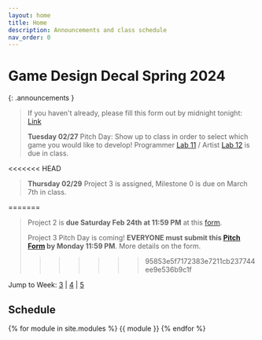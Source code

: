 ```yaml
---
layout: home
title: Home
description: Announcements and class schedule
nav_order: 0
---
```


# Game Design Decal Spring 2024

{: .announcements }
> If you haven't already, please fill this form out by midnight tonight: [Link](http://tinyurl.com/sp24pitch)
>
> **Tuesday 02/27**
> Pitch Day: Show up to class in order to select which game you would like to develop!
> Programmer [Lab 11] / Artist [Lab 12] is due in class.
>
<<<<<<< HEAD
> **Thursday 02/29**
> Project 3 is assigned, Milestone 0 is due on March 7th in class.

=======
> Project 2 is **due Saturday Feb 24th at 11:59 PM** at this [form](http://tinyurl.com/sp24p2submit).
>
> Project 3 Pitch Day is coming! **EVERYONE must submit this [Pitch Form](http://tinyurl.com/sp24pitch) by Monday 11:59 PM**. More details on the form.
>>>>>>> 95853e5f7172383e7211cb237744ee9e536b9c1f

Jump to Week: [3](#week-3) \| [4](#week-4) \| [5](#week-5)

<!-- \| [2](#week-2) \| [3](#week-3) \| [4](#week-4) \| [5](#week-5) \| [6](#week-6) \| [7](#week-7) \| [8](#week-8) \| [9](#week-9) \| [10](#week-10) \| [11](#week-11) \| [12](#week-12) \| [13](#week-13) \| [14](#week-14) -->

## Schedule

{% for module in site.modules %}
{{ module }}
{% endfor %}

[Lab 0]: ./pages/labs/lab0/lab0
[Lab 1]: ./pages/labs/lab1/lab1
[Lab 2]: ./pages/labs/lab2/lab2
[Lab 3]: ./pages/labs/lab3/lab3
[Lab 4]: ./pages/labs/lab4/lab4
[Lab 5]: ./pages/labs/lab5/lab5
[Lab 6]: ./pages/labs/lab6/lab6
[Lab 7]: ./pages/labs/lab7/lab7
[Lab 8]: ./pages/labs/lab8/lab8
[Lab 9]: ./pages/labs/lab9/lab9
[Lab 10]: ./pages/labs/lab10/lab10
[Lab 11]: ./pages/labs/lab11/lab11
[Lab 12]: ./pages/labs/lab12/lab12
[Lab 13]: ./pages/labs/lab13/lab13
[Lab 14]: ./pages/labs/lab14/lab14
[Lab 15]: ./pages/labs/lab15/lab15
[Lab 16]: ./pages/labs/lab16/lab16
[Lab 17]: ./pages/labs/lab17/lab17
[Project 1]: ./pages/projects/Projects
[Project 2]: ./pages/projects/project2/project2
[Project 3]: ./pages/projects/project3/project3

[form]: https://forms.gle/WrDUcRKpRqHvDXwA7

